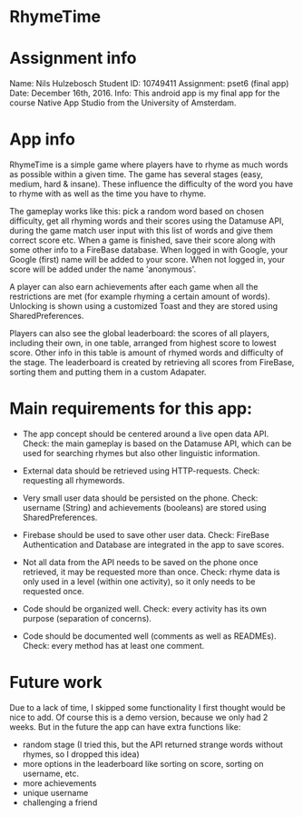 # RhymeTime

# Assignment info
Name: Nils Hulzebosch
Student ID: 10749411
Assignment: pset6 (final app)
Date: December 16th, 2016.
Info: This android app is my final app for the course Native App Studio from the University of Amsterdam.

# App info
RhymeTime is a simple game where players have to rhyme as much words as possible within a given time.
The game has several stages (easy, medium, hard & insane). These influence the difficulty of the word you have to rhyme with as well as the time you have to rhyme.

The gameplay works like this: pick a random word based on chosen difficulty, get all rhyming words and their scores using the Datamuse API, during the game match user input with this list of words and give them correct score etc.
When a game is finished, save their score along with some other info to a FireBase database. When logged in with Google, your Google (first) name will be added to your score. When not logged in, your score will be added under the name 'anonymous'.

A player can also earn achievements after each game when all the restrictions are met (for example rhyming a certain amount of words). Unlocking is shown using a customized Toast and they are stored using SharedPreferences.

Players can also see the global leaderboard: the scores of all players, including their own, in one table, arranged from highest score to lowest score. Other info in this table is amount of rhymed words and difficulty of the stage. The leaderboard is created by retrieving all scores from FireBase, sorting them and putting them in a custom Adapater.


# Main requirements for this app:
- The app concept should be centered around a live open data API.
Check: the main gameplay is based on the Datamuse API, which can be used for searching rhymes but also other linguistic information.

- External data should be retrieved using HTTP-requests.
Check: requesting all rhymewords.

- Very small user data should be persisted on the phone.
Check: username (String) and achievements (booleans) are stored using SharedPreferences.

- Firebase should be used to save other user data.
Check: FireBase Authentication and Database are integrated in the app to save scores.

- Not all data from the API needs to be saved on the phone once retrieved, it may be requested more than once.
Check: rhyme data is only used in a level (within one activity), so it only needs to be requested once.

- Code should be organized well.
Check: every activity has its own purpose (separation of concerns).

- Code should be documented well (comments as well as READMEs).
Check: every method has at least one comment.


# Future work
Due to a lack of time, I skipped some functionality I first thought would be nice to add.
Of course this is a demo version, because we only had 2 weeks. But in the future the app can have extra functions like:
- random stage (I tried this, but the API returned strange words without rhymes, so I dropped this idea)
- more options in the leaderboard like sorting on score, sorting on username, etc.
- more achievements
- unique username
- challenging a friend
